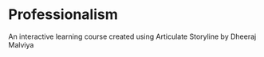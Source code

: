 # Professionalism
An interactive learning course created using Articulate Storyline by Dheeraj Malviya

